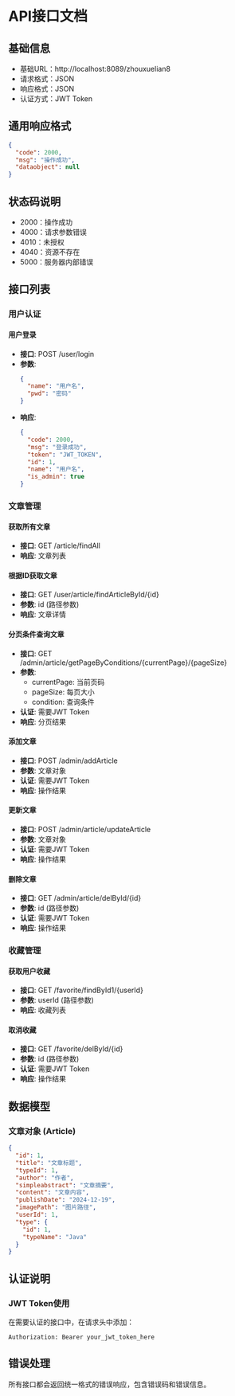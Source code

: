 # API接口文档

## 基础信息
- 基础URL：http://localhost:8089/zhouxuelian8
- 请求格式：JSON
- 响应格式：JSON
- 认证方式：JWT Token

## 通用响应格式
```json
{
  "code": 2000,
  "msg": "操作成功",
  "dataobject": null
}
```

## 状态码说明
- 2000：操作成功
- 4000：请求参数错误
- 4010：未授权
- 4040：资源不存在
- 5000：服务器内部错误

## 接口列表

### 用户认证
#### 用户登录
- **接口**: POST /user/login
- **参数**: 
  ```json
  {
    "name": "用户名",
    "pwd": "密码"
  }
  ```
- **响应**:
  ```json
  {
    "code": 2000,
    "msg": "登录成功",
    "token": "JWT_TOKEN",
    "id": 1,
    "name": "用户名",
    "is_admin": true
  }
  ```

### 文章管理
#### 获取所有文章
- **接口**: GET /article/findAll
- **响应**: 文章列表

#### 根据ID获取文章
- **接口**: GET /user/article/findArticleById/{id}
- **参数**: id (路径参数)
- **响应**: 文章详情

#### 分页条件查询文章
- **接口**: GET /admin/article/getPageByConditions/{currentPage}/{pageSize}
- **参数**: 
  - currentPage: 当前页码
  - pageSize: 每页大小
  - condition: 查询条件
- **认证**: 需要JWT Token
- **响应**: 分页结果

#### 添加文章
- **接口**: POST /admin/addArticle
- **参数**: 文章对象
- **认证**: 需要JWT Token
- **响应**: 操作结果

#### 更新文章
- **接口**: POST /admin/article/updateArticle
- **参数**: 文章对象
- **认证**: 需要JWT Token
- **响应**: 操作结果

#### 删除文章
- **接口**: GET /admin/article/delById/{id}
- **参数**: id (路径参数)
- **认证**: 需要JWT Token
- **响应**: 操作结果

### 收藏管理
#### 获取用户收藏
- **接口**: GET /favorite/findById1/{userId}
- **参数**: userId (路径参数)
- **响应**: 收藏列表

#### 取消收藏
- **接口**: GET /favorite/delById/{id}
- **参数**: id (路径参数)
- **认证**: 需要JWT Token
- **响应**: 操作结果

## 数据模型

### 文章对象 (Article)
```json
{
  "id": 1,
  "title": "文章标题",
  "typeId": 1,
  "author": "作者",
  "simpleabstract": "文章摘要",
  "content": "文章内容",
  "publishDate": "2024-12-19",
  "imagePath": "图片路径",
  "userId": 1,
  "type": {
    "id": 1,
    "typeName": "Java"
  }
}
```

## 认证说明

### JWT Token使用
在需要认证的接口中，在请求头中添加：
```
Authorization: Bearer your_jwt_token_here
```

## 错误处理
所有接口都会返回统一格式的错误响应，包含错误码和错误信息。 